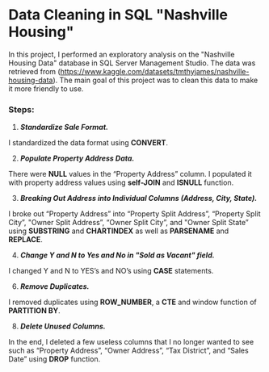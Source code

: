 # **Data Cleaning in SQL "Nashville Housing"**

In this project, I performed an exploratory analysis on the "Nashville Housing Data" database in SQL Server Management Studio. The data was retrieved from (https://www.kaggle.com/datasets/tmthyjames/nashville-housing-data). The main goal of this project was to clean this data to make it more friendly to use.  

### **Steps:**

1) **_Standardize Sale Format._**

I standardized the data format using **CONVERT**.


2) **_Populate Property Address Data._**

There were **NULL** values in the “Property Address” column. I populated it with property address values using **self-JOIN** and **ISNULL** function. 


3) **_Breaking Out Address into Individual Columns (Address, City, State)._**

I broke out “Property Address” into “Property Split Address”, “Property Split City”, "Owner Split Address”, “Owner Split City”, and "Owner Split State” using **SUBSTRING** and **CHARTINDEX** as well as **PARSENAME** and **REPLACE**.


4) **_Change Y and N to Yes and No in "Sold as Vacant" field._**

I changed Y and N to YES’s and NO’s using **CASE** statements.


6) **_Remove Duplicates._**

I removed duplicates using **ROW_NUMBER**, a **CTE** and window function of **PARTITION BY**.


8) **_Delete Unused Columns._**

In the end, I deleted a few useless columns that I no longer wanted to see such as “Property Address”, “Owner Address”, “Tax District”, and “Sales Date” using **DROP** function.

